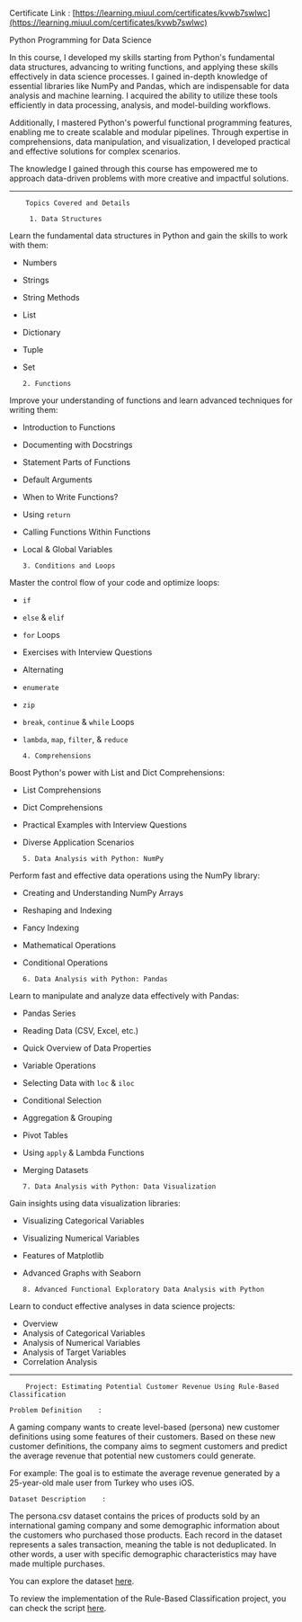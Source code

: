 Certificate Link    : [https://learning.miuul.com/certificates/kvwb7swlwc](https://learning.miuul.com/certificates/kvwb7swlwc)

   Python Programming for Data Science

In this course, I developed my skills starting from Python's fundamental data structures, advancing to writing functions, and applying these skills effectively in data science processes. I gained in-depth knowledge of essential libraries like NumPy and Pandas, which are indispensable for data analysis and machine learning. I acquired the ability to utilize these tools efficiently in data processing, analysis, and model-building workflows.  

Additionally, I mastered Python's powerful functional programming features, enabling me to create scalable and modular pipelines. Through expertise in comprehensions, data manipulation, and visualization, I developed practical and effective solutions for complex scenarios.  

The knowledge I gained through this course has empowered me to approach data-driven problems with more creative and impactful solutions.  

---

        Topics Covered and Details    

         1. Data Structures    
   Learn the fundamental data structures in Python and gain the skills to work with them:
   - Numbers
   - Strings  
   - String Methods  
   - List  
   - Dictionary  
   - Tuple  
   - Set  

         2. Functions    
   Improve your understanding of functions and learn advanced techniques for writing them:
   - Introduction to Functions  
   - Documenting with Docstrings  
   - Statement Parts of Functions  
   - Default Arguments  
   - When to Write Functions?  
   - Using `return`  
   - Calling Functions Within Functions  
   - Local & Global Variables  

         3. Conditions and Loops    
   Master the control flow of your code and optimize loops:  
   - `if`  
   - `else` & `elif`  
   - `for` Loops  
   - Exercises with Interview Questions  
   - Alternating  
   - `enumerate`  
   - `zip`  
   - `break`, `continue` & `while` Loops  
   - `lambda`, `map`, `filter`, & `reduce`  

         4. Comprehensions    
   Boost Python's power with List and Dict Comprehensions:
   - List Comprehensions  
   - Dict Comprehensions  
   - Practical Examples with Interview Questions  
   - Diverse Application Scenarios  

         5. Data Analysis with Python: NumPy    
   Perform fast and effective data operations using the NumPy library:  
   - Creating and Understanding NumPy Arrays  
   - Reshaping and Indexing  
   - Fancy Indexing  
   - Mathematical Operations  
   - Conditional Operations  

         6. Data Analysis with Python: Pandas    
   Learn to manipulate and analyze data effectively with Pandas:  
   - Pandas Series  
   - Reading Data (CSV, Excel, etc.)  
   - Quick Overview of Data Properties  
   - Variable Operations  
   - Selecting Data with `loc` & `iloc`  
   - Conditional Selection  
   - Aggregation & Grouping  
   - Pivot Tables  
   - Using `apply` & Lambda Functions  
   - Merging Datasets  

         7. Data Analysis with Python: Data Visualization    
   Gain insights using data visualization libraries:  
   - Visualizing Categorical Variables  
   - Visualizing Numerical Variables  
   - Features of Matplotlib  
   - Advanced Graphs with Seaborn  

         8. Advanced Functional Exploratory Data Analysis with Python    
   Learn to conduct effective analyses in data science projects:
   - Overview  
   - Analysis of Categorical Variables  
   - Analysis of Numerical Variables  
   - Analysis of Target Variables  
   - Correlation Analysis  

---

        Project: Estimating Potential Customer Revenue Using Rule-Based Classification      

    Problem Definition    :  
A gaming company wants to create level-based (persona) new customer definitions using some features of their customers. Based on these new customer definitions, the company aims to segment customers and predict the average revenue that potential new customers could generate.  

For example: The goal is to estimate the average revenue generated by a 25-year-old male user from Turkey who uses iOS.  

    Dataset Description    :  
The   persona.csv   dataset contains the prices of products sold by an international gaming company and some demographic information about the customers who purchased those products. Each record in the dataset represents a sales transaction, meaning the table is not deduplicated. In other words, a user with specific demographic characteristics may have made multiple purchases.  

You can explore the dataset [here](https://github.com/BernaUzunoglu/Data_Scientist_and_AI/blob/main/DataScientisForPython/datasets/persona.csv).  

To review the implementation of the Rule-Based Classification project, you can check the script [here](https://github.com/BernaUzunoglu/Data_Scientist_and_AI/blob/main/DataScientisForPython/kural_tabanli_siniflandirma.py).
